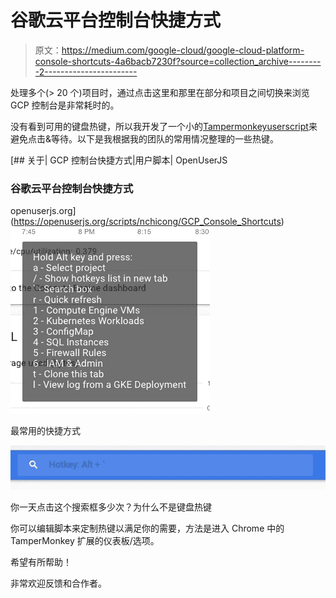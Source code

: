 # 谷歌云平台控制台快捷方式

> 原文：<https://medium.com/google-cloud/google-cloud-platform-console-shortcuts-4a6bacb7230f?source=collection_archive---------2----------------------->

处理多个(> 20 个)项目时，通过点击这里和那里在部分和项目之间切换来浏览 GCP 控制台是非常耗时的。

没有看到可用的键盘热键，所以我开发了一个小的[Tampermonkey](http://tampermonkey.net/)[userscript](https://openuserjs.org/scripts/nchicong/GCP_Console_Shortcuts)来避免点击&等待。以下是我根据我的团队的常用情况整理的一些热键。

 [## 关于| GCP 控制台快捷方式|用户脚本| OpenUserJS

### 谷歌云平台控制台快捷方式

openuserjs.org](https://openuserjs.org/scripts/nchicong/GCP_Console_Shortcuts) ![](img/59e295cc71463b1706bbdf5c84f62ad2.png)

最常用的快捷方式

![](img/8604a5fa1c3426c20ef195dbcc65b922.png)

你一天点击这个搜索框多少次？为什么不是键盘热键

你可以编辑脚本来定制热键以满足你的需要，方法是进入 Chrome 中的 TamperMonkey 扩展的仪表板/选项。

希望有所帮助！

非常欢迎反馈和合作者。